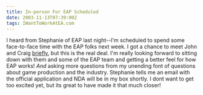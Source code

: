 ```yaml
---
title: In-person For EAP Scheduled
date: 2003-11-13T07:39:00Z
tags: IWantToWorkAtEA.com
---
```

I heard from Stephanie of EAP last night--I'm scheduled to spend some face-to-face time with the EAP folks next week. I got a chance to meet John and Craig [briefly][1], but this is the real deal. I'm really looking forward to sitting down with them and some of the EAP team and getting a better feel for how EAP works! *And* asking more questions from my unending font of questions about game production and the industry. Stephanie tells me an email with the official application and NDA will be in my box shortly. I dont want to get too excited yet, but its great to have made it that much closer!

 [1]: /a-fond-adieu.html

